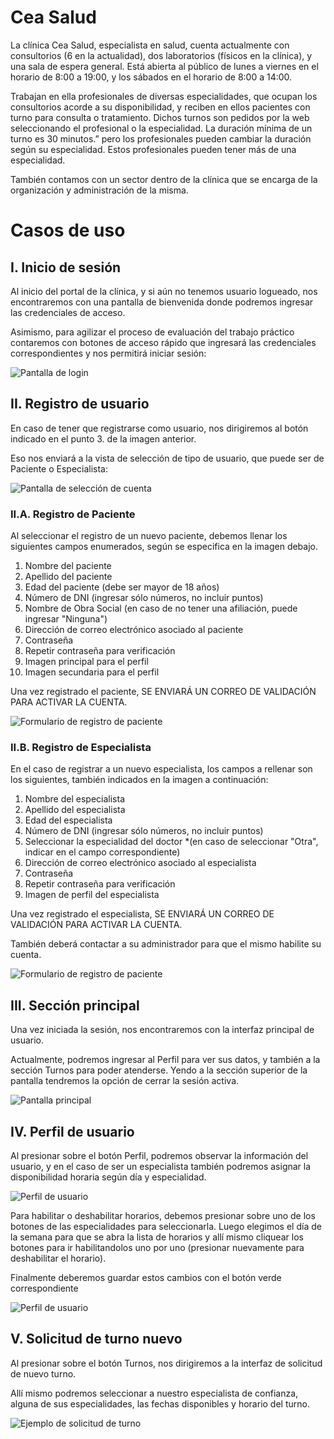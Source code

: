 # Cea Salud

La clínica Cea Salud, especialista en salud, cuenta actualmente con consultorios (6 en la actualidad),
dos laboratorios (físicos en la clínica), y una sala de espera general. Está abierta al público de lunes a
viernes en el horario de 8:00 a 19:00, y los sábados en el horario de 8:00 a 14:00.

Trabajan en ella profesionales de diversas especialidades, que ocupan los consultorios acorde a su
disponibilidad, y reciben en ellos pacientes con turno para consulta o tratamiento. Dichos turnos son
pedidos por la web seleccionando el profesional o la especialidad. La duración mínima de un turno es
30 minutos.” pero los profesionales pueden cambiar la duración según su especialidad. Estos
profesionales pueden tener más de una especialidad.

También contamos con un sector dentro de la clínica que se encarga de la organización y
administración de la misma.

# Casos de uso
## I. Inicio de sesión

Al inicio del portal de la clínica, y si aún no tenemos usuario logueado, nos encontraremos con una pantalla de bienvenida donde podremos ingresar las credenciales de acceso.

Asimismo, para agilizar el proceso de evaluación del trabajo práctico contaremos con botones de acceso rápido que ingresará las credenciales correspondientes y nos permitirá iniciar sesión:

![Pantalla de login](src/assets/readme/login.jpg)

## II. Registro de usuario

En caso de tener que registrarse como usuario, nos dirigiremos al botón indicado en el punto 3. de la imagen anterior.

Eso nos enviará a la vista de selección de tipo de usuario, que puede ser de Paciente o Especialista:

![Pantalla de selección de cuenta](src/assets/readme/registro1.jpg)

### II.A. Registro de Paciente

Al seleccionar el registro de un nuevo paciente, debemos llenar los siguientes campos enumerados, según se especifica en la imagen debajo.

1. Nombre del paciente
2. Apellido del paciente
3. Edad del paciente (debe ser mayor de 18 años)
4. Número de DNI (ingresar sólo números, no incluir puntos)
5. Nombre de Obra Social (en caso de no tener una afiliación, puede ingresar "Ninguna")
6. Dirección de correo electrónico asociado al paciente
7. Contraseña
8. Repetir contraseña para verificación
9. Imagen principal para el perfil
10. Imagen secundaria para el perfil

Una vez registrado el paciente, SE ENVIARÁ UN CORREO DE VALIDACIÓN PARA ACTIVAR LA CUENTA.

![Formulario de registro de paciente](src/assets/readme/registro_paciente.jpg)

### II.B. Registro de Especialista

En el caso de registrar a un nuevo especialista, los campos a rellenar son los siguientes, también indicados en la imagen a continuación:

1. Nombre del especialista
2. Apellido del especialista
3. Edad del especialista
4. Número de DNI (ingresar sólo números, no incluir puntos)
5. Seleccionar la especialidad del doctor *(en caso de seleccionar "Otra", indicar en el campo correspondiente)
6. Dirección de correo electrónico asociado al especialista
7. Contraseña
8. Repetir contraseña para verificación
9. Imagen de perfil del especialista

Una vez registrado el especialista, SE ENVIARÁ UN CORREO DE VALIDACIÓN PARA ACTIVAR LA CUENTA.

También deberá contactar a su administrador para que el mismo habilite su cuenta.

![Formulario de registro de paciente](src/assets/readme/registro_especialista.jpg)

## III. Sección principal

Una vez iniciada la sesión, nos encontraremos con la interfaz principal de usuario.

Actualmente, podremos ingresar al Perfil para ver sus datos, y también a la sección Turnos para poder atenderse. Yendo a la sección superior de la pantalla tendremos la opción de cerrar la sesión activa.

![Pantalla principal](src/assets/readme/dashboard.jpg)

## IV. Perfil de usuario

Al presionar sobre el botón Perfil, podremos observar la información del usuario, y en el caso de ser un especialista también podremos asignar la disponibilidad horaria según día y especialidad.

![Perfil de usuario](src/assets/readme/perfil.jpg)

Para habilitar o deshabilitar horarios, debemos presionar sobre uno de los botones de las especialidades para seleccionarla. Luego elegimos el día de la semana para que se abra la lista de horarios y allí mismo cliquear los botones para ir habilitandolos uno por uno (presionar nuevamente para deshabilitar el horario).

Finalmente deberemos guardar estos cambios con el botón verde correspondiente

![Perfil de usuario](src/assets/readme/perfil_especialista.jpg)

## V. Solicitud de turno nuevo

Al presionar sobre el botón Turnos, nos dirigiremos a la interfaz de solicitud de nuevo turno.

Allí mismo podremos seleccionar a nuestro especialista de confianza, alguna de sus especialidades, las fechas disponibles y horario del turno.

![Ejemplo de solicitud de turno](src/assets/readme/solicitar_turno.gif)
